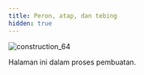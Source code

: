 ```yaml
---
title: Peron, atap, dan tebing
hidden: true
---
```


![construction_64](/images/construction_64.png)

Halaman ini dalam proses pembuatan.